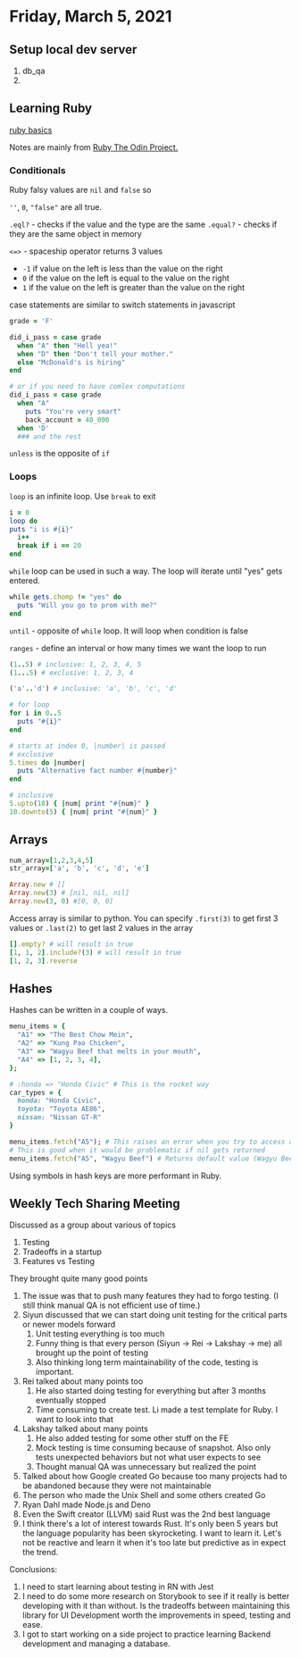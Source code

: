 # Friday, March 5, 2021

## Setup local dev server

1. db_qa
2. 


## Learning Ruby

[ruby basics](https://launchschool.com/books/ruby/read/basics)

Notes are mainly from [Ruby The Odin Project.](https://www.theodinproject.com/courses/ruby-programming)

### Conditionals

Ruby falsy values are `nil` and `false` so

 `''`, `0`, `"false"` are all true. 

`.eql?` - checks if the value and the type are the same
`.equal?` - checks if they are the same object in memory

`<=>` - spaceship operator returns 3 values
* `-1` if value on the left is less than the value on the right
* `0` if the value on the left is equal to the value on the right
* `1` if the value on the left is greater than the value on the right

case statements are similar to switch statements in javascript

```ruby
grade = 'F'

did_i_pass = case grade
  when "A" then "Hell yea!"
  when "D" then "Don't tell your mother."
  else "McDonald's is hiring"
end

# or if you need to have comlex computations
did_i_pass = case grade
  when "A"
    puts "You're very smart"
    back_account = 40_000
  when 'D'
  ### and the rest
```

`unless` is the opposite of `if`

### Loops

`loop` is an infinite loop. Use `break` to exit

```ruby
i = 0
loop do
puts "i is #{i}"
  i++
  break if i == 20
end
```

`while` loop can be used in such a way. The loop will iterate until "yes" gets entered.
```Ruby
while gets.chomp != "yes" do
  puts "Will you go to prom with me?"
end
```

`until` - opposite of `while` loop. It will loop when condition is false

`ranges` - define an interval or how many times we want the loop to run
```Ruby
(1..5) # inclusive: 1, 2, 3, 4, 5
(1...5) # exclusive: 1, 2, 3, 4

('a'..'d') # inclusive: 'a', 'b', 'c', 'd'

# for loop
for i in 0..5
  puts "#{i}"
end

# starts at index 0, |number| is passed
# exclusive
5.times do |number|
  puts "Alternative fact number #{number}"
end

# inclusive
5.upto(10) { |num| print "#{num}" }
10.downto(5) { |num| print "#{num}" }
```

## Arrays
```ruby
num_array=[1,2,3,4,5]
str_array=['a', 'b', 'c', 'd', 'e']

Array.new # []
Array.new(3) # [nil, nil, nil]
Array.new(3, 0) #[0, 0, 0]
```

Access array is similar to python.
You can specify `.first(3)` to get first 3 values or `.last(2)` to get last 2 values in the array

```ruby
[].empty? # will result in true
[1, 1, 2].include?(3) # will result in true
[1, 2, 3].reverse
```

## Hashes

Hashes can be written in a couple of ways.
```Ruby
menu_items = {
  "A1" => "The Best Chow Mein",
  "A2" => "Kung Pao Chicken",
  "A3" => "Wagyu Beef that melts in your mouth",
  "A4" => [1, 2, 3, 4],
};

# :honda => "Honda Civic" # This is the rocket way
car_types = {
  honda: "Honda Civic",
  toyota: "Toyota AE86",
  nissan: "Nissan GT-R"
}

menu_items.fetch("A5"); # This raises an error when you try to access a key not in your Hashes
# This is good when it would be problematic if nil gets returned
menu_items.fetch("A5", "Wagyu Beef") # Returns default value (Wagyu Beef)if key not found
```

Using symbols in hash keys are more performant in Ruby.

## Weekly Tech Sharing Meeting

Discussed as a group about various of topics
1. Testing
2. Tradeoffs in a startup
3. Features vs Testing

They brought quite many good points
1. The issue was that to push many features they had to forgo testing. (I still think manual QA is not efficient use of time.)
2. Siyun discussed that we can start doing unit testing for the critical parts or newer models forward
   1. Unit testing everything is too much
   2. Funny thing is that every person (Siyun -> Rei -> Lakshay -> me) all brought up the point of testing
   3. Also thinking long term maintainability of the code, testing is important.
3. Rei talked about many points too
   1. He also started doing testing for everything but after 3 months eventually stopped
   2. Time consuming to create test. Li made a test template for Ruby. I want to look into that
4. Lakshay talked about many points
   1. He also added testing for some other stuff on the FE
   2. Mock testing is time consuming because of snapshot. Also only tests unexpected behaviors but not what user expects to see
   3. Thought manual QA was unnecessary but realized the point
5. Talked about how Google created Go because too many projects had to be abandoned because they were not maintainable
6. The person who made the Unix Shell and some others created Go
7. Ryan Dahl made Node.js and Deno
8. Even the Swift creator (LLVM) said Rust was the 2nd best language
9. I think there's a lot of interest towards Rust. It's only been 5 years but the language popularity has been skyrocketing. I want to learn it. Let's not be reactive and learn it when it's too late but predictive as in expect the trend.

Conclusions:
1. I need to start learning about testing in RN with Jest
2. I need to do some more research on Storybook to see if it really is better developing with it than without. Is the tradeoffs between maintaining this library for UI Development worth the improvements in speed, testing and ease.
3. I got to start working on a side project to practice learning Backend development and managing a database.

